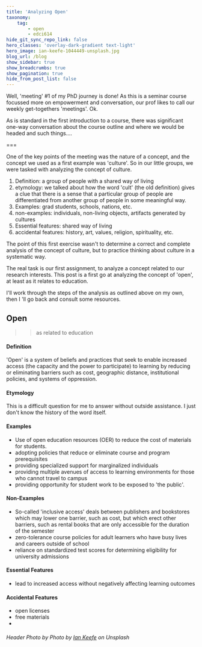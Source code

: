 ```yaml
---
title: 'Analyzing Open'
taxonomy:
    tag:
        - open
        - edci614
hide_git_sync_repo_link: false
hero_classes: 'overlay-dark-gradient text-light'
hero_image: ian-keefe-1044449-unsplash.jpg
blog_url: /blog
show_sidebar: true
show_breadcrumbs: true
show_pagination: true
hide_from_post_list: false
---
```


Well, 'meeting' #1 of my PhD journey is done! As this is a seminar course focussed more on empowerment and conversation, our prof likes to call our weekly get-togethers 'meetings'. Ok.

As is standard in the first introduction to a course, there was significant one-way conversation about the course outline and where we would be headed and such things....

===

One of the key points of the meeting was the nature of a concept, and the concept we used as a first example was  'culture'. So in our little groups, we were tasked with analyzing the concept of culture.

1. Definition: a group of people with a shared way of living
2. etymology: we talked about how the word 'cult' (the old definition) gives a clue that there is a sense that a particular group of people are differentiated from another group of people in some meaningful way.
3. Examples: grad students, schools, nations, etc.
4. non-examples: individuals, non-living objects, artifacts generated by cultures
5. Essential features: shared way of living
6. accidental features: history, art, values, religion, spirituality, etc.

The point of this first exercise wasn't to determine a correct and complete analysis of the concept of culture, but to practice thinking about culture in a systematic way.

The real task is our first assignment, to analyze a concept related to our research interests. This post is a first go at analyzing the concept of 'open', at least as it relates to education.

I'll work through the steps of the analysis as outlined above on my own, then I 'll go back and consult some resources.

## Open
>> as related to education

#### Definition
'Open' is a system of beliefs and practices that seek to enable increased access (the capacity and the power to participate) to learning by reducing or eliminating barriers such as cost, geographic distance, institutional policies, and systems of oppression.

#### Etymology
This is a difficult question for me to answer without outside assistance. I just don't know the history of the word itself.

#### Examples
- Use of open education resources (OER) to reduce the cost of materials for students.
- adopting policies that reduce or eliminate course and program prerequisites
- providing specialized support for marginalized individuals
- providing multiple avenues of access to learning environments for those who cannot travel to campus
- providing opportunity for student work to be exposed to 'the public'.

#### Non-Examples
- So-called 'inclusive access' deals between publishers and bookstores which may lower one barrier, such as cost, but which erect other barriers, such as rental books that are only accessible for the duration of the semester
- zero-tolerance course policies for adult learners who have busy lives and careers outside of school
- reliance on standardized test scores for determining eligibility for university admissions

#### Essential Features
- lead to increased access without negatively affecting learning outcomes

#### Accidental Features
- open licenses
- free materials
- 


###### Header Photo by Photo by [Ian Keefe](https://unsplash.com/photos/gVhyeqWK8UI) on Unsplash
